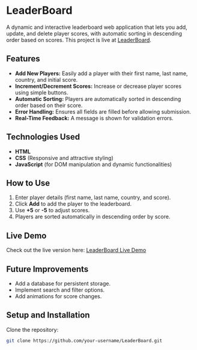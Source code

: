 # LeaderBoard

A dynamic and interactive leaderboard web application that lets you add, update, and delete player scores, with automatic sorting in descending order based on scores. This project is live at [LeaderBoard](https://sunnykumar-code.github.io/LeaderBoard/).

## Features

- **Add New Players:** Easily add a player with their first name, last name, country, and initial score.
- **Increment/Decrement Scores:** Increase or decrease player scores using simple buttons.
- **Automatic Sorting:** Players are automatically sorted in descending order based on their score.
- **Error Handling:** Ensures all fields are filled before allowing submission.
- **Real-Time Feedback:** A message is shown for validation errors.

## Technologies Used

- **HTML**
- **CSS** (Responsive and attractive styling)
- **JavaScript** (for DOM manipulation and dynamic functionalities)

## How to Use

1. Enter player details (first name, last name, country, and score).
2. Click **Add** to add the player to the leaderboard.
3. Use **+5** or **-5** to adjust scores.
4. Players are sorted automatically in descending order by score.

## Live Demo

Check out the live version here: [LeaderBoard Live Demo](https://sunnykumar-code.github.io/LeaderBoard/)


## Future Improvements

- Add a database for persistent storage.
- Implement search and filter options.
- Add animations for score changes.

## Setup and Installation

Clone the repository:
```bash
git clone https://github.com/your-username/LeaderBoard.git
